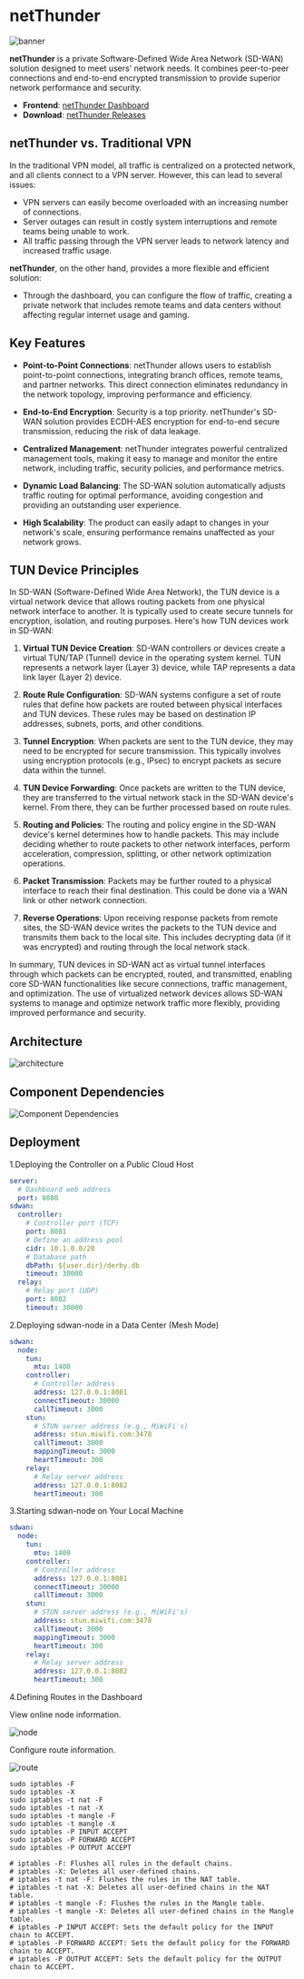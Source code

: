 # netThunder

![banner](doc/img/banner.png)

**netThunder** is a private Software-Defined Wide Area Network (SD-WAN) solution designed to meet users' network needs. It combines peer-to-peer connections and end-to-end encrypted transmission to provide superior network performance and security.

- **Frontend**: [netThunder Dashboard](https://github.com/jaspercloud/js-sdwan-dashboard)
- **Download**: [netThunder Releases](https://github.com/jaspercloud/js-sdwan/releases)

## netThunder vs. Traditional VPN

In the traditional VPN model, all traffic is centralized on a protected network, and all clients connect to a VPN server. However, this can lead to several issues:

- VPN servers can easily become overloaded with an increasing number of connections.
- Server outages can result in costly system interruptions and remote teams being unable to work.
- All traffic passing through the VPN server leads to network latency and increased traffic usage.

**netThunder**, on the other hand, provides a more flexible and efficient solution:

- Through the dashboard, you can configure the flow of traffic, creating a private network that includes remote teams and data centers without affecting regular internet usage and gaming.

## Key Features

- **Point-to-Point Connections**: netThunder allows users to establish point-to-point connections, integrating branch offices, remote teams, and partner networks. This direct connection eliminates redundancy in the network topology, improving performance and efficiency.

- **End-to-End Encryption**: Security is a top priority. netThunder's SD-WAN solution provides ECDH-AES encryption for end-to-end secure transmission, reducing the risk of data leakage.

- **Centralized Management**: netThunder integrates powerful centralized management tools, making it easy to manage and monitor the entire network, including traffic, security policies, and performance metrics.

- **Dynamic Load Balancing**: The SD-WAN solution automatically adjusts traffic routing for optimal performance, avoiding congestion and providing an outstanding user experience.

- **High Scalability**: The product can easily adapt to changes in your network's scale, ensuring performance remains unaffected as your network grows.

## TUN Device Principles

In SD-WAN (Software-Defined Wide Area Network), the TUN device is a virtual network device that allows routing packets from one physical network interface to another. It is typically used to create secure tunnels for encryption, isolation, and routing purposes. Here's how TUN devices work in SD-WAN:

1. **Virtual TUN Device Creation**: SD-WAN controllers or devices create a virtual TUN/TAP (Tunnel) device in the operating system kernel. TUN represents a network layer (Layer 3) device, while TAP represents a data link layer (Layer 2) device.

2. **Route Rule Configuration**: SD-WAN systems configure a set of route rules that define how packets are routed between physical interfaces and TUN devices. These rules may be based on destination IP addresses, subnets, ports, and other conditions.

3. **Tunnel Encryption**: When packets are sent to the TUN device, they may need to be encrypted for secure transmission. This typically involves using encryption protocols (e.g., IPsec) to encrypt packets as secure data within the tunnel.

4. **TUN Device Forwarding**: Once packets are written to the TUN device, they are transferred to the virtual network stack in the SD-WAN device's kernel. From there, they can be further processed based on route rules.

5. **Routing and Policies**: The routing and policy engine in the SD-WAN device's kernel determines how to handle packets. This may include deciding whether to route packets to other network interfaces, perform acceleration, compression, splitting, or other network optimization operations.

6. **Packet Transmission**: Packets may be further routed to a physical interface to reach their final destination. This could be done via a WAN link or other network connection.

7. **Reverse Operations**: Upon receiving response packets from remote sites, the SD-WAN device writes the packets to the TUN device and transmits them back to the local site. This includes decrypting data (if it was encrypted) and routing through the local network stack.

In summary, TUN devices in SD-WAN act as virtual tunnel interfaces through which packets can be encrypted, routed, and transmitted, enabling core SD-WAN functionalities like secure connections, traffic management, and optimization. The use of virtualized network devices allows SD-WAN systems to manage and optimize network traffic more flexibly, providing improved performance and security.

## Architecture

![architecture](doc/img/architecture.png)

## Component Dependencies

![Component Dependencies](doc/img/componentRel.png)

## Deployment

1.Deploying the Controller on a Public Cloud Host
```yaml
server:
  # Dashboard web address
  port: 8080
sdwan:
  controller:
    # Controller port (TCP)
    port: 8081
    # Define an address pool
    cidr: 10.1.0.0/20
    # Database path
    dbPath: ${user.dir}/derby.db
    timeout: 30000
  relay:
    # Relay port (UDP)
    port: 8082
    timeout: 30000
```

2.Deploying sdwan-node in a Data Center (Mesh Mode)
```yaml
sdwan:
  node:
    tun:
      mtu: 1400
    controller:
      # Controller address
      address: 127.0.0.1:8081
      connectTimeout: 30000
      callTimeout: 3000
    stun:
      # STUN server address (e.g., MiWiFi's)
      address: stun.miwifi.com:3478
      callTimeout: 3000
      mappingTimeout: 3000
      heartTimeout: 300
    relay:
      # Relay server address
      address: 127.0.0.1:8082
      heartTimeout: 300
```

3.Starting sdwan-node on Your Local Machine
```yaml
sdwan:
  node:
    tun:
      mtu: 1400
    controller:
      # Controller address
      address: 127.0.0.1:8081
      connectTimeout: 30000
      callTimeout: 3000
    stun:
      # STUN server address (e.g., MiWiFi's)
      address: stun.miwifi.com:3478
      callTimeout: 3000
      mappingTimeout: 3000
      heartTimeout: 300
    relay:
      # Relay server address
      address: 127.0.0.1:8082
      heartTimeout: 300
```
4.Defining Routes in the Dashboard

View online node information.

![node](doc/img/node.png)

Configure route information.

![route](doc/img/route.png)

```shell
sudo iptables -F
sudo iptables -X
sudo iptables -t nat -F
sudo iptables -t nat -X
sudo iptables -t mangle -F
sudo iptables -t mangle -X
sudo iptables -P INPUT ACCEPT
sudo iptables -P FORWARD ACCEPT
sudo iptables -P OUTPUT ACCEPT

# iptables -F: Flushes all rules in the default chains.
# iptables -X: Deletes all user-defined chains.
# iptables -t nat -F: Flushes the rules in the NAT table.
# iptables -t nat -X: Deletes all user-defined chains in the NAT table.
# iptables -t mangle -F: Flushes the rules in the Mangle table.
# iptables -t mangle -X: Deletes all user-defined chains in the Mangle table.
# iptables -P INPUT ACCEPT: Sets the default policy for the INPUT chain to ACCEPT.
# iptables -P FORWARD ACCEPT: Sets the default policy for the FORWARD chain to ACCEPT.
# iptables -P OUTPUT ACCEPT: Sets the default policy for the OUTPUT chain to ACCEPT.
```
